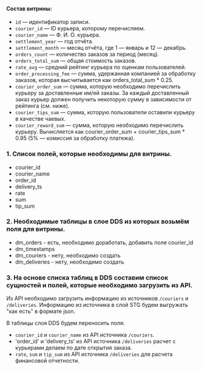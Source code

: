 #### Состав витрины:
- `id` — идентификатор записи.
- `courier_id` — ID курьера, которому перечисляем.
- `courier_name` — Ф. И. О. курьера.
- `settlement_year` — год отчёта.
- `settlement_month` — месяц отчёта, где 1 — январь и 12 — декабрь.
- `orders_count` — количество заказов за период (месяц).
- `orders_total_sum` — общая стоимость заказов.
- `rate_avg` — средний рейтинг курьера по оценкам пользователей.
- `order_processing_fee` — сумма, удержанная компанией за обработку заказов, которая высчитывается как orders_total_sum * 0.25.
- `courier_order_sum` — сумма, которую необходимо перечислить курьеру за доставленные им/ей заказы. За каждый доставленный заказ курьер должен получить некоторую сумму в зависимости от рейтинга (см. ниже).
- `courier_tips_sum` — сумма, которую пользователи оставили курьеру в качестве чаевых.
- `courier_reward_sum` — сумма, которую необходимо перечислить курьеру. Вычисляется как courier_order_sum + courier_tips_sum * 0.95 (5% — комиссия за обработку платежа).

### 1. Список полей, которые необходимы для витрины.
- courier_id
- courier_name
- order_id
- delivery_ts
- rate
- sum
- tip_sum

### 2. Необходимые таблицы в слое DDS из которых возьмём поля для витрины.
- dm_orders - есть, необходимо доработать, добавить поле courier_id
- dm_timestamps
- dm_couriers - нету, необходимо создать
- dm_deliveries - нету, необходимо создать

### 3. На основе списка таблиц в DDS составим список сущностей и полей, которые необходимо загрузить из API.
Из API необходимо загрузить информацию из источников `/couriers` и `/deliveries`. Информацию из источника в слой STG будем выгружать "как есть" в формате json.


В таблицы слоя DDS будем переносить поля:
- `courier_id` и `courier_name` из API источника `/couriers`.
- 'order_id' и 'delivery_ts' из API источника `/deliveries` расчет с курьерами делаем по дате открытия заказа.
- `rate`, `sum` и `tip_sum` из API источника `/deliveries` для расчета финансовой отчетности.
